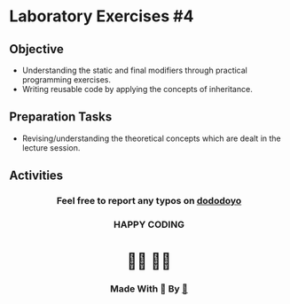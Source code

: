 # Laboratory Exercises #4

## Objective

- Understanding the static and final modifiers through practical programming exercises.
- Writing reusable code by applying the concepts of inheritance.

## Preparation Tasks

- Revising/understanding the theoretical concepts which are dealt in the lecture session.

## Activities


<center>

### Feel free to report any typos on [dododoyo](https://github.com/dododoyo)

### HAPPY CODING  
# 🧑‍💻 👨‍💻

### Made With 🖤 By  [🐬](https://github.com/dododoyo)

</center>
